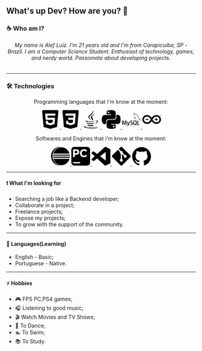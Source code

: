 ## What's up Dev? How are you? 👋

### ☕ Who am I?
<h6 align="center">
My name is Alef Luiz. I'm 21 years old and I'm from Carapicuiba, SP - Brazil. I am a Computer Science Student. Enthusiast of technology, games, and nerdy world. Passionate about developing projects.
</h6>

---

### 🛠 Technologies
<p align="center">Programming languages that i'm know at the moment:</p>
  <p align="center">
   <a href="https://developer.mozilla.org/en-US/docs/Web/HTML">
        <img 
            src="https://github.com/AlefLuiz/AlefLuiz/blob/master/assets/icons/html5.svg" 
            alt="logo HTML5"
            width="50px"
            style="border-radius: 8px;">
   </a>
  <a href="https://developer.mozilla.org/en-US/docs/Archive/CSS3">
        <img 
            src="https://github.com/AlefLuiz/AlefLuiz/blob/master/assets/icons/css3.svg" 
            alt="logo CSS3"
            width="50px"
            style="border-radius: 8px;">
   </a>
  <a href="https://www.java.com/">
        <img 
            src="https://github.com/AlefLuiz/AlefLuiz/blob/master/assets/icons/java.svg" 
            alt="logo Java"
            width="50px"
            style="border-radius: 8px;">
  </a>
  <a href="https://www.python.org/">
        <img 
            src="https://github.com/AlefLuiz/AlefLuiz/blob/master/assets/icons/python.svg" 
            alt="logo MySQL"
            width="50px"
            style="border-radius: 8px;">
   </a>
  <a href="https://www.mysql.com/">
        <img 
            src="https://github.com/AlefLuiz/AlefLuiz/blob/master/assets/icons/mysql.svg" 
            alt="logo MySQL"
            width="50px"
            style="border-radius: 8px;">
   </a>
   <a href="https://www.arduino.cc/">
        <img 
            src="https://github.com/AlefLuiz/AlefLuiz/blob/master/assets/icons/arduino.svg" 
            alt="logo Arduino"
            width="50px"
            style="border-radius: 8px;">
   </a>
  </p>
  <p align="center">Softwares and Engines that i'm know at the moment:</p>
  <p align="center">
  <a href="https://www.eclipse.org/">
        <img 
            src="https://github.com/AlefLuiz/AlefLuiz/blob/master/assets/icons/eclipseide.svg" 
            alt="logo Eclipse IDE"
            width="50px"
            style="border-radius: 8px;">
   </a>
  <a href="https://www.jetbrains.com/pycharm/">
        <img 
            src="https://github.com/AlefLuiz/AlefLuiz/blob/master/assets/icons/pycharm.svg" 
            alt="logo PyCharm"
            width="50px"
            style="border-radius: 8px;">
   </a>
  <a href="https://code.visualstudio.com/">
        <img 
            src="https://github.com/AlefLuiz/AlefLuiz/blob/master/assets/icons/visualstudiocode.svg" 
            alt="logo VsCode"
            width="50px"
            style="border-radius: 8px;">
   </a>
  <a href="https://git-scm.com/">
        <img 
            src="https://github.com/AlefLuiz/AlefLuiz/blob/master/assets/icons/git.svg" 
            alt="logo Git"
            width="50px"
            style="border-radius: 8px;">
   </a>
  <a href="https://github.com/">
        <img 
            src="https://github.com/AlefLuiz/AlefLuiz/blob/master/assets/icons/github.svg" 
            alt="logo GitHub"
            width="50px"
            style="border-radius: 8px;">
   </a>
  </p>
  
---
  
#### ❗ What I'm looking for

- Searching a job like a Backend developer;
- Collaborate in a project;
- Freelance projects;
- Expose my projects;
- To grow with the support of the community.

---

#### 💬 Languages(Learning)

- English - Basic;
- Portuguese - Native.

---

#### ⚡ Hobbies

- 🎮 FPS PC,PS4 games;
- 🎧 Listening to good music;
- 🎬 Watch Movies and TV Shows;
- 👯 To Dance;
- 🏊 To Swim;
- 📚 To Study.
